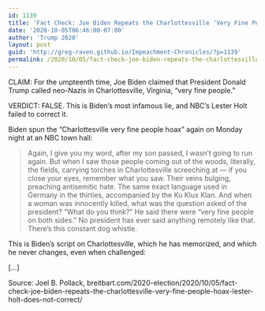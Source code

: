 ```yaml
---
id: 1139
title: 'Fact Check: Joe Biden Repeats the Charlottesville ‘Very Fine People Hoax’; Lester Holt Does Not Correct'
date: '2020-10-05T06:46:00-07:00'
author: 'Trump 2020'
layout: post
guid: 'http://greg-raven.github.io/Impeachment-Chronicles/?p=1139'
permalink: /2020/10/05/fact-check-joe-biden-repeats-the-charlottesville-very-fine-people-hoax-lester-holt-does-not-correct/
---
```


CLAIM: For the umpteenth time, Joe Biden claimed that President Donald Trump called neo-Nazis in Charlottesville, Virginia, “very fine people.”

VERDICT: FALSE. This is Biden’s most infamous lie, and NBC’s Lester Holt failed to correct it.

Biden spun the “Charlottesville very fine people hoax” again on Monday night at an NBC town hall:

> Again, I give you my word, after my son passed, I wasn’t going to run again. But when I saw those people coming out of the woods, literally, the fields, carrying torches in Charlottesville screeching at — if you close your eyes, remember what you saw. Their veins bulging, preaching antisemitic hate. The same exact language used in Germany in the thirties, accompanied by the Ku Klux Klan. And when a woman was innocently killed, what was the question asked of the president? “What do you think?” He said there were “very fine people on both sides.” No president has ever said anything remotely like that. There’s this constant dog whistle.

This is Biden’s script on Charlottesville, which he has memorized, and which he never changes, even when challenged:

\[…\]

Source: Joel B. Pollack, breitbart.com/2020-election/2020/10/05/fact-check-joe-biden-repeats-the-charlottesville-very-fine-people-hoax-lester-holt-does-not-correct/